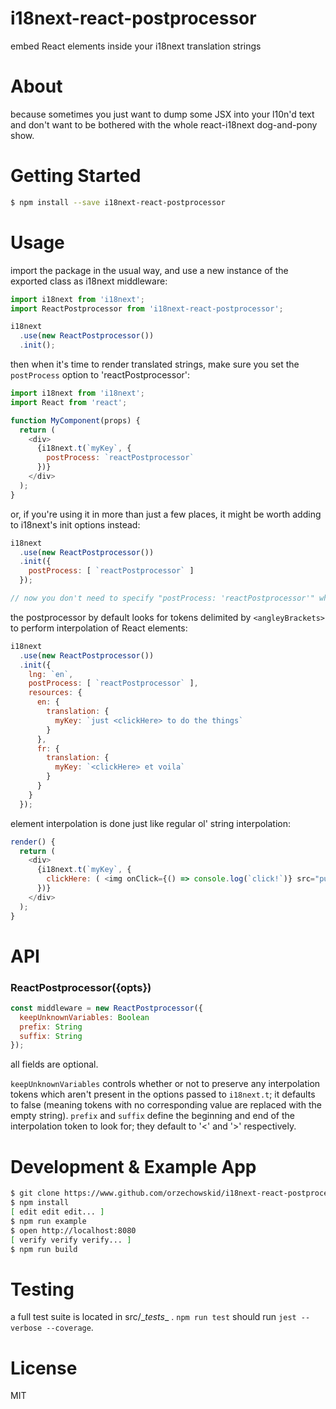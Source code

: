# i18next-react-postprocessor

embed React elements inside your i18next translation strings

# About

because sometimes you just want to dump some JSX into your l10n'd text and don't want to be bothered with the whole react-i18next dog-and-pony show.

# Getting Started

```sh
$ npm install --save i18next-react-postprocessor
```

# Usage

import the package in the usual way, and use a new instance of the exported class as i18next middleware:

```javascript
import i18next from 'i18next';
import ReactPostprocessor from 'i18next-react-postprocessor';

i18next
  .use(new ReactPostprocessor())
  .init();
```

then when it's time to render translated strings, make sure you set the `postProcess` option to 'reactPostprocessor':

```javascript
import i18next from 'i18next';
import React from 'react';

function MyComponent(props) {
  return (
    <div>
      {i18next.t(`myKey`, {
        postProcess: `reactPostprocessor`
      })}
    </div>
  );
}
```

or, if you're using it in more than just a few places, it might be worth adding to i18next's init options instead:

```javascript
i18next
  .use(new ReactPostprocessor())
  .init({
    postProcess: [ `reactPostprocessor` ]
  });

// now you don't need to specify "postProcess: 'reactPostprocessor'" when calling i18next.t
```

the postprocessor by default looks for tokens delimited by `<angleyBrackets>` to perform interpolation of React elements:

```javascript
i18next
  .use(new ReactPostprocessor())
  .init({
    lng: `en`,
    postProcess: [ `reactPostprocessor` ],
    resources: {
      en: {
        translation: {
          myKey: `just <clickHere> to do the things`
        }
      },
      fr: {
        translation: {
          myKey: `<clickHere> et voila`
        }
      }
    }
  });
```

element interpolation is done just like regular ol' string interpolation:

```javascript
render() {
  return (
    <div>
      {i18next.t(`myKey`, {
        clickHere: ( <img onClick={() => console.log(`click!`)} src="pug.jpg" /> )
      })}
    </div>
  );
}
```

# API

### ReactPostprocessor({opts})

```javascript
const middleware = new ReactPostprocessor({
  keepUnknownVariables: Boolean
  prefix: String
  suffix: String
});
```

all fields are optional.

`keepUnknownVariables` controls whether or not to preserve any interpolation tokens which aren't present in the options passed to `i18next.t`; it defaults to false (meaning tokens with no corresponding value are replaced with the empty string).  `prefix` and `suffix` define the beginning and end of the interpolation token to look for; they default to '<' and '>' respectively.

# Development & Example App

```sh
$ git clone https://www.github.com/orzechowskid/i18next-react-postprocessor
$ npm install
[ edit edit edit... ]
$ npm run example
$ open http://localhost:8080
[ verify verify verify... ]
$ npm run build
```

# Testing

a full test suite is located in src/\__tests__ .  `npm run test` should run `jest --verbose --coverage`.

# License

MIT
